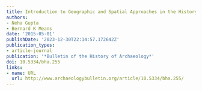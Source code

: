 ```yaml
---
title: Introduction to Geographic and Spatial Approaches in the History of Archaeology
authors:
- Neha Gupta
- Bernard K Means
date: '2015-05-01'
publishDate: '2023-12-30T22:14:57.172642Z'
publication_types:
- article-journal
publication: '*Bulletin of the History of Archaeology*'
doi: 10.5334/bha.255
links:
- name: URL
  url: http://www.archaeologybulletin.org/article/10.5334/bha.255/
---
```

